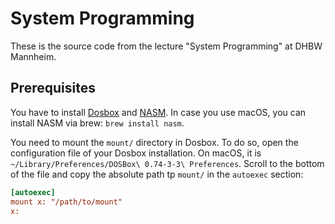 # System Programming

These is the source code from the lecture "System Programming" at DHBW Mannheim.

## Prerequisites

You have to install [Dosbox](https://www.dosbox.com) and [NASM](https://nasm.us).
In case you use macOS, you can install NASM via brew: `brew install nasm`.

You need to mount the `mount/` directory in Dosbox. To do so, open the
configuration file of your Dosbox installation. On macOS, it is
`~/Library/Preferences/DOSBox\ 0.74-3-3\ Preferences`. Scroll to the bottom of
the file and copy the absolute path tp `mount/` in the `autoexec` section:

```ini
[autoexec]
mount x: "/path/to/mount"
x:
```
